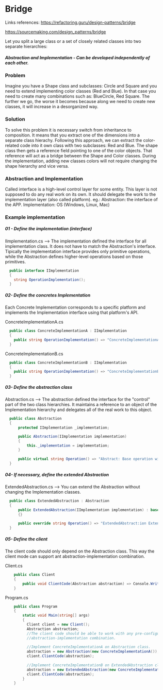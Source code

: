 # Bridge
Links references:
https://refactoring.guru/design-patterns/bridge

https://sourcemaking.com/design_patterns/bridge

Let you split a large class or a set of closely related classes into two separate hierarchies:
##### Abstraction and Implementation - Can be developed independently of each other.

### Problem
Imagine you have a Shape class and subclasses: Circle and Square and you need to extend implementing color classes (Red and Blue). In that case you need to create many combinations such as: BlueCircle, Red Square. The further we go, the worse it becomes because along we need to create new classes, it will increase in a desorganized way.

### Solution
To solve this problem it is necessary switch from inheritance to composition. It means that you extract one of the dimensions into a separate class hierachy.
Following this approach,  we can extract the color-related code into it own class with two subclasses: Red and Blue. The shape class then gets a reference field pointing to one of the color objects. That reference will act as a bridge between the Shape and Color classes. During the implementation, adding new classes colors will not require changing the shape hierarchy and vice versa.

### Abstraction and Implementation
  Called interface is a high-level control layer for some entity. This layer is not supposed to do any real work on its own. It should delegate the work to the implementation layer (also called platform).
  eg.: Abstraction: the interface of the APP. Implementation: OS (Windows, Linux, Mac)
  
  
### Example implementation
##### 01 - Define the implementation (interface)
IImplementation.cs --> The implementation defined the interface for all implementation class. It does not have to match the Abstraction's interface.
Tipically the implementation interface provides only primitive operations, while the Abstraction defines higher-level operations based on those primitives.
```c#
  public interface IImplementation
  {
    string OperationImplementation();
  }
```

##### 02- Define the concretes Implementation
Each Concrete Implementation corresponds to a specific platform and implements the Implementation interface using that platform's API.

ConcreteImplementationA.cs
```c#
  public class ConcreteImplementationA : IImplementation
  {
    public string OperationImplementation() => "ConcreteImplementationA: The result in platform A. \n";
  }

```

ConcreteImplementationB.cs
```c#
  public class ConcreteImplementationB : IImplementation
  {
    public string OperationImplementation() => "ConcreteImplementationB: The result in platform B. \n";
  }

```
##### 03- Define the abstraction class
Abstraction.cs --> The abstraction defined the interface for the "control" part of the two class hierarchies. It maintains a reference to an object of the Implementation hierarchy and delegates all of the real work to this object.
```c#
  public class Abstraction
  {
      protected IImplementation _implementation;

      public Abstraction(IImplementation implementation)
      {
          this._implementation = implementation;
      }
      
      public virtual string Operation() => "Abstract: Base operation with:\n" + _implementation.OperationImplementation();
  }
```

##### 04- If necessary, define the extended Abstraction
ExtendedAbstraction.cs --> You can extend the Abstraction without changing the Implementation classes.
```c#
  public class ExtendedAbstraction : Abstraction
  {
      public ExtendedAbstraction(IImplementation implementation) : base(implementation)
      {}
      
      public override string Operation() => "ExtendedAbstract:ion Extended operation with:\n" + _implementation.OperationImplementation();
  }
```

##### 05- Define the client
The client code should only depend on the Abstraction class. This way the client mode can support ant abstraction-implementation combination.

Client.cs
```c#
    public class Client
    {
        public void ClientCode(Abstraction abstraction) => Console.Write(abstraction.Operation);
    }
```

Program.cs
```c#
    public class Program
    {
        static void Main(string[] args)
        {
          Client client = new Client();
          Abstraction abstraction;
          //The client code should be able to work with any pre-configured
          //abstraction-implementation combination.
          
          //Implement ConcreteImplementationA on Abstraction class.
          abstraction = new Abstraction(new ConcreteImplementationA());
          client.ClientCode(abstraction);
          
          //Implement ConcreteImplementationB on ExtendedAbstraction class.
          abstraction = new ExtendedAbstraction(new ConcreteImplementationB());
          client.ClientCode(abstraction);
        }
    }
```
